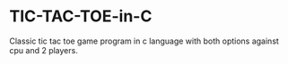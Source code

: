 # TIC-TAC-TOE-in-C
Classic tic tac toe game program in c language with both options against cpu and 2 players.
